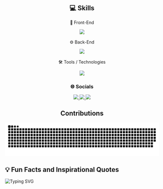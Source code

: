 <h2 align="center">💻 Skills</h2>

<p align="center">🎨 Front-End</p>
<p align="center">
    <img src="https://skillicons.dev/icons?i=html,css,javascript,ts,react,angular,next,bootstrap,tailwind,swift" />
</p>

<p align="center">⚙️ Back-End</p>
<p align="center">
    <img src="https://skillicons.dev/icons?i=nodejs,expressjs,cs,c,cpp,dotnet,spring,py,php,flask,django" />
</p>

<p align="center">🛠️ Tools / Technologies</p>
<p align="center">
    <img src="https://skillicons.dev/icons?i=git,github,tensorflow,postman,mongodb,mysql,sqlite,postgres,firebase,aws,gcp" />
</p>

<h3 align="center">🌐 Socials</h3>
<p align="center">
    <a href="mailto:amrabdelwahed00@gmail.com">
        <img src="https://skillicons.dev/icons?i=gmail" />
    </a>
    <a href="https://www.linkedin.com/in/amrabdelwahed/">
        <img src="https://skillicons.dev/icons?i=linkedin" />
    </a>
    <a href="https://www.instagram.com/walibia7a/">
        <img src="https://skillicons.dev/icons?i=instagram" />
    </a>
</p>

<h2 align="center">Contributions</h2>

![snake gif](https://github.com/AmrAbdelwahed/AmrAbdelwahed/blob/output/github-contribution-grid-snake-dark.svg)

<!-- [![GitHub Skyline](https://img.shields.io/badge/GitHub-Skyline-blue?style=flat&logo=github)](https://skyline.github.com/AmrAbdelwahed) -->

## 💡 Fun Facts and Inspirational Quotes
![Typing SVG](https://readme-typing-svg.herokuapp.com?font=Fira+Code&size=18&duration=3000&color=F7B73F&lines=Debugging+is+like+being+a+detective!;Data+drives+the+future!;Keep+learning,+keep+growing!)
